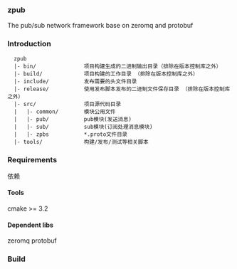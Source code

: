 ### zpub
The pub/sub network framework base on  zeromq and protobuf
### Introduction
```
  zpub
  |- bin/               项目构建生成的二进制输出目录（排除在版本控制库之外）
  |- build/             项目构建的工作目录 （排除在版本控制库之外）
  |- include/           发布需要的头文件目录
  |- release/           使用发布脚本发布的二进制文件保存目录 （排除在版本控制库之外）
  |- src/               项目源代码目录
  |   |- common/		模块公用文件
  |   |- pub/           pub模块(发送消息)
  |   |- sub/           sub模块(订阅处理消息模块)
  |   |- zpbs			*.proto文件目录
  |- tools/             构建/发布/测试等相关脚本
```
### Requirements
依赖
#### Tools
  cmake >= 3.2 
#### Dependent libs
 zeromq
 protobuf
### Build


